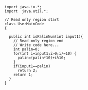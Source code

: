     import java.io.*;
    import  java.util.*;

    // Read only region start
    class UserMainCode
    {

      public int isPalinNum(int input1){
        // Read only region end
        // Write code here...
        int palin=0;
        for(int i=input1;i>0;i/=10) {
          palin=(palin*10)+i%10;
        }
        if(input1==palin)
          return 2;
        return 1;
      }
    }

